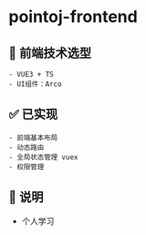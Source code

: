 # pointoj-frontend


## 🔫 前端技术选型

```
- VUE3 + TS 
- UI组件：Arco
```



## ✅ 已实现

```
- 前端基本布局
- 动态路由
- 全局状态管理 vuex
- 权限管理
```


## 💊 说明

- 个人学习